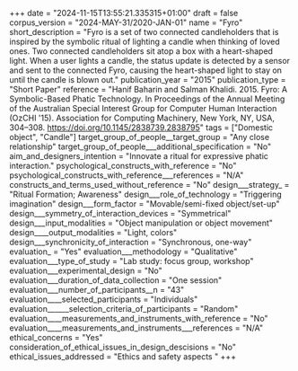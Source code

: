 +++
date = "2024-11-15T13:55:21.335315+01:00"
draft = false
corpus_version = "2024-MAY-31/2020-JAN-01"
name = "Fyro"
short_description = "Fyro is a set of two connected candleholders that is inspired by the symbolic ritual of lighting a candle when thinking of loved ones. Two connected candleholders sit atop a box with a heart-shaped light. When a user lights a candle, the status update is detected by a sensor and sent to the connected Fyro, causing the heart-shaped light to stay on until the candle is blown out."
publication_year = "2015"
publication_type = "Short Paper"
reference = "Hanif Baharin and Salman Khalidi. 2015. Fyro: A Symbolic-Based Phatic Technology. In Proceedings of the Annual Meeting of the Australian Special Interest Group for Computer Human Interaction (OzCHI '15). Association for Computing Machinery, New York, NY, USA, 304–308. https://doi.org/10.1145/2838739.2838795"
tags = ["Domestic object", "Candle"]
target_group_of_people__target_group = "Any close relationship"
target_group_of_people___additional_specification = "No"
aim_and_designers_intention = "Innovate a ritual for expressive phatic interaction."
psychological_constructs_with_reference = "No"
psychological_constructs_with_reference___references = "N/A"
constructs_and_terms_used_without_reference = "No"
design___strategy_ = "Ritual Formation; Awareness"
design___role_of_technology = "Triggering imagination"
design___form_factor = "Movable/semi-fixed object/set-up"
design___symmetry_of_interaction_devices = "Symmetrical"
design___input_modalities = "Object manipulation or object movement"
design____output_modalities = "Light, colors"
design___synchronicity_of_interaction = "Synchronous, one-way"
evaluation_ = "Yes"
evaluation___methodology = "Qualitative"
evaluation___type_of_study = "Lab study: focus group, workshop"
evaluation___experimental_design = "No"
evaluation___duration_of_data_collection = "One session"
evaluation___number_of_participants__n = "43"
evaluation____selected_participants = "Individuals"
evaluation______selection_criteria_of_participants = "Random"
evaluation____measurements_and_instruments_with_reference = "No"
evaluation____measurements_and_instruments___references = "N/A"
ethical_concerns = "Yes"
consideration_of_ethical_issues_in_design_descisions = "No"
ethical_issues_addressed = "Ethics and safety aspects "
+++
